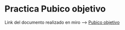 # Practica Pubico objetivo

Link del documento realizado en miro --> [Pubico objetivo](./3.-publicoObjetivo.pdf)
